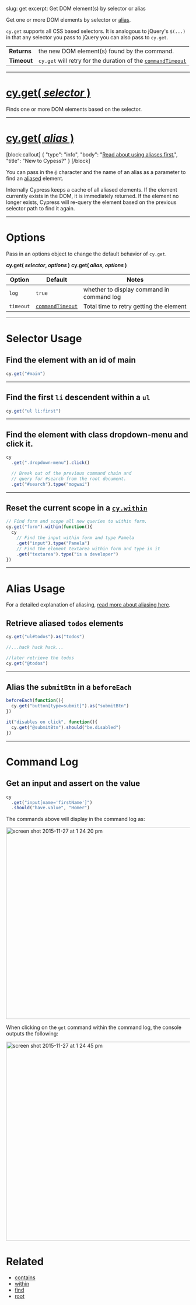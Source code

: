 slug: get
excerpt: Get DOM element(s) by selector or alias

Get one or more DOM elements by selector or [alias](https://on.cypress.io/guides/using-aliases).

`cy.get` supports all CSS based selectors. It is analogous to jQuery's `$(...)` in that any selector you pass to jQuery you can also pass to `cy.get`.

| | |
|--- | --- |
| **Returns** | the new DOM element(s) found by the command. |
| **Timeout** | `cy.get` will retry for the duration of the [`commandTimeout`](https://on.cypress.io/guides/configuration#section-global-options) |

***

# [cy.get( *selector* )](#section-selector-usage)

Finds one or more DOM elements based on the selector.

***

# [cy.get( *alias* )](#section-alias-usage)

[block:callout]
{
  "type": "info",
  "body": "[Read about using aliases first.](https://on.cypress.io/guides/using-aliases)",
  "title": "New to Cypess?"
}
[/block]

You can pass in the `@` character and the name of an alias as a parameter to find an [aliased](https://on.cypress.io/guides/using-aliases) element.

Internally Cypress keeps a cache of all aliased elements.  If the element currently exists in the DOM, it is immediately returned.  If the element no longer exists, Cypress will re-query the element based on the previous selector path to find it again.

***

# Options

Pass in an options object to change the default behavior of `cy.get`.

**cy.get( *selector*, *options* )**
**cy.get( *alias*, *options* )**

Option | Default | Notes
--- | --- | ---
`log` | `true` | whether to display command in command log
`timeout` | [`commandTimeout`](https://on.cypress.io/guides/configuration#section-global-options) | Total time to retry getting the element

***

# Selector Usage

## Find the element with an id of main

```javascript
cy.get("#main")
```

***

## Find the first `li` descendent within a `ul`

```javascript
cy.get("ul li:first")
```

***

## Find the element with class dropdown-menu and click it.

```javascript
cy
  .get(".dropdown-menu").click()

  // Break out of the previous command chain and
  // query for #search from the root document.
  .get("#search").type("mogwai")
```

***

## Reset the current scope in a [`cy.within`](https://on.cypress.io/api/within)

```javascript
// Find form and scope all new queries to within form.
cy.get("form").within(function(){
  cy
    // Find the input within form and type Pamela
    .get("input").type("Pamela")
    // Find the element textarea within form and type in it
    .get("textarea").type("is a developer")
})
```

***

# Alias Usage

For a detailed explanation of aliasing, [read more about aliasing here](https://on.cypress.io/guides/using-aliases).

## Retrieve aliased `todos` elements

```javascript
cy.get("ul#todos").as("todos")

//...hack hack hack...

//later retrieve the todos
cy.get("@todos")
```

***

## Alias the `submitBtn` in a `beforeEach`

```javascript
beforeEach(function(){
  cy.get("button[type=submit]").as("submitBtn")
})

it("disables on click", function(){
  cy.get("@submitBtn").should("be.disabled")
})
```

***


# Command Log

## Get an input and assert on the value

```javascript
cy
  .get("input[name='firstName']")
  .should("have.value", "Homer")
```

The commands above will display in the command log as:

<img width="524" alt="screen shot 2015-11-27 at 1 24 20 pm" src="https://cloud.githubusercontent.com/assets/1271364/11446808/5d2f2180-950a-11e5-8645-4f0f14321f86.png">

When clicking on the `get` command within the command log, the console outputs the following:

<img width="543" alt="screen shot 2015-11-27 at 1 24 45 pm" src="https://cloud.githubusercontent.com/assets/1271364/11446809/61a6f4f4-950a-11e5-9b23-a9efa1fbccfc.png">

# Related

- [contains](https://on.cypress.io/api/contains)
- [within](https://on.cypress.io/api/within)
- [find](https://on.cypress.io/api/find)
- [root](https://on.cypress.io/api/root)